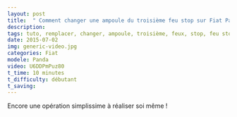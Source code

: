 ```yaml
---
layout: post
title:  " Comment changer une ampoule du troisième feu stop sur Fiat Panda 2  "
description: 
tags: tuto, remplacer, changer, ampoule, troisième, feux, stop, feu stop,
date: 2015-07-02 
img: generic-video.jpg
categories: Fiat
modele: Panda
video: U6DDPmPuz80
t_time: 10 minutes
t_difficulty: débutant
t_saving:  
---
```

Encore une opération simplissime à réaliser soi même !